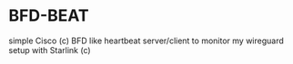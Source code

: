 # BFD-BEAT
simple Cisco (c) BFD like heartbeat server/client to monitor my wireguard setup with Starlink (c)
